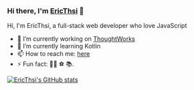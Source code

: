 ### Hi there, I'm [EricThsi](http://blog.thsi.tech) 👋

Hi, I'm EricThsi, a full-stack web developer who love JavaScript

- 🔭 I’m currently working on [ThoughtWorks](https://www.thoughtworks.com/)
- 🌱 I’m currently learning Kotlin
- 📫 How to reach me: [here](http://blog.thsi.tech/)
- ⚡ Fun fact: 👨‍💻 ⚽️ 📚.

[![EricThsi's GitHub stats](https://github-readme-stats.vercel.app/api?username=EricThsi)](https://github.com/anuraghazra/github-readme-stats)
